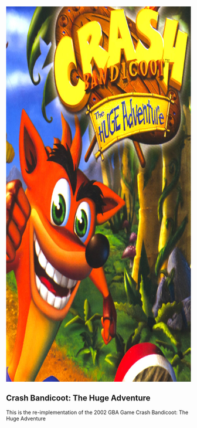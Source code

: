 <p align="center">
<img src="crashbandicootthehugeadventure.jpg" width="1024" height="1024" alt="Crash Bandicoot: The Huge Adventure">
</p>


## Crash Bandicoot: The Huge Adventure
This is the re-implementation of the 2002 GBA Game Crash Bandicoot: The Huge Adventure
